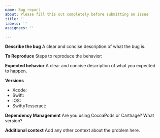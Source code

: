 ```yaml
---
name: Bug report
about: Please fill this out completely before submitting an issue
title: ''
labels: ''
assignees: ''

---
```


**Describe the bug**
A clear and concise description of what the bug is.

**To Reproduce**
Steps to reproduce the behavior:

**Expected behavior**
A clear and concise description of what you expected to happen.

**Versions**
* Xcode:
* Swift:
* iOS:
* SwiftyTesseract:

**Dependency Management**
Are you using CocoaPods or Carthage? What version?

**Additional context**
Add any other context about the problem here.
